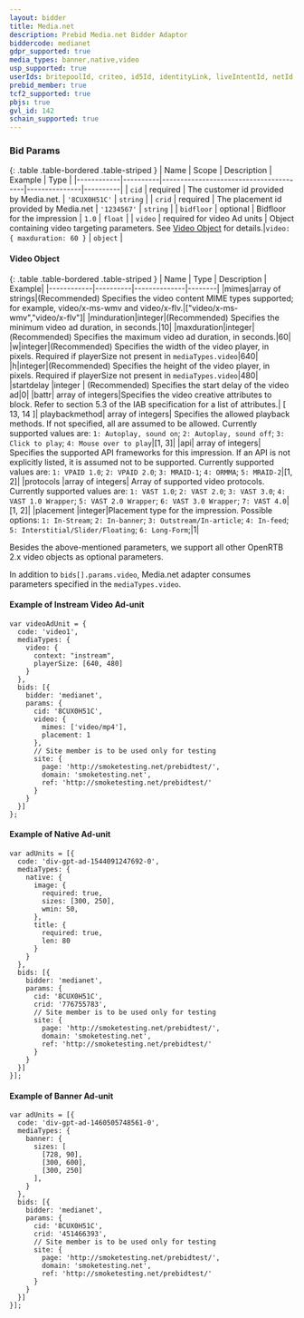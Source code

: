 ```yaml
---
layout: bidder
title: Media.net
description: Prebid Media.net Bidder Adaptor
biddercode: medianet
gdpr_supported: true
media_types: banner,native,video
usp_supported: true
userIds: britepoolId, criteo, id5Id, identityLink, liveIntentId, netId, parrableId, pubCommonId, unifiedId
prebid_member: true
tcf2_supported: true
pbjs: true
gvl_id: 142
schain_supported: true
---
```


### Bid Params

{: .table .table-bordered .table-striped }
| Name       | Scope    | Description                            | Example       | Type     |
|------------|----------|----------------------------------------|---------------|----------|
| `cid`      | required | The customer id provided by Media.net. | `'8CUX0H51C'` | `string` |
| `crid`     | required | The placement id provided by Media.net | `'1234567'`   | `string` |
| `bidfloor` | optional | Bidfloor for the impression          | `1.0`         | `float`  |
| `video`    | required for video Ad units | Object containing video targeting parameters.  See [Video Object](#media.net-video-object) for details.|`video: { maxduration: 60 }`         | `object`  |

<a name="media.net-video-object" />

#### Video Object

{: .table .table-bordered .table-striped }
| Name       | Type    | Description   | Example|
|------------|----------|--------------|--------|
|mimes|array of strings|(Recommended) Specifies the video content MIME types supported; for example, video/x-ms-wmv and video/x-flv.|["video/x-ms-wmv","video/x-flv"]|
|minduration|integer|(Recommended) Specifies the minimum video ad duration, in seconds.|10|
|maxduration|integer|(Recommended) Specifies the maximum video ad duration, in seconds.|60|
|w|integer|(Recommended) Specifies the width of the video player, in pixels. Required if playerSize not present in `mediaTypes.video`|640|
|h|integer|(Recommended) Specifies the height of the video player, in pixels. Required if playerSize not present in `mediaTypes.video`|480|	
|startdelay	|integer |	(Recommended) Specifies the start delay of the video ad|0|
|battr|	array of integers|Specifies the video creative attributes to block. Refer to section 5.3 of the IAB specification for a list of attributes.| [ 13, 14 ]|
playbackmethod|	array of integers|	Specifies the allowed playback methods. If not specified, all are assumed to be allowed. Currently supported values are: `1: Autoplay, sound on`; `2: Autoplay, sound off`; `3: Click to play`; `4: Mouse over to play`|[1, 3]|
|api| array of integers|	Specifies the supported API frameworks for this impression. If an API is not explicitly listed, it is assumed not to be supported. Currently supported values are: `1: VPAID 1.0`; `2: VPAID 2.0`; `3: MRAID-1`; `4: ORMMA`; `5: MRAID-2`|[1, 2]|
|protocols	|array of integers|	Array of supported video protocols. Currently supported values are: `1: VAST 1.0`; `2: VAST 2.0`; `3: VAST 3.0`; `4: VAST 1.0 Wrapper`; `5: VAST 2.0 Wrapper`; `6: VAST 3.0 Wrapper`; `7: VAST 4.0`|[1, 2]|
|placement	|integer|Placement type for the impression. Possible options: `1: In-Stream`; `2: In-banner`; `3: Outstream/In-article`; `4: In-feed`; `5: Interstitial/Slider/Floating`; `6: Long-Form`;|1|

Besides the above-mentioned parameters, we support all other OpenRTB 2.x video objects as optional parameters.

In addition to `bids[].params.video`, Media.net adapter consumes parameters specified in the `mediaTypes.video`.

#### Example of Instream Video Ad-unit
```
var videoAdUnit = {
  code: 'video1',
  mediaTypes: {
    video: {
      context: "instream",
      playerSize: [640, 480]
    }
  },
  bids: [{
    bidder: 'medianet',
    params: {
      cid: '8CUX0H51C',
      video: {
        mimes: ['video/mp4'],
        placement: 1
      },
      // Site member is to be used only for testing
      site: {
        page: 'http://smoketesting.net/prebidtest/',
        domain: 'smoketesting.net',
        ref: 'http://smoketesting.net/prebidtest/'
      }
    }
  }]
};
```

#### Example of Native Ad-unit
```
var adUnits = [{
  code: 'div-gpt-ad-1544091247692-0',
  mediaTypes: {
    native: {
      image: {
        required: true,
        sizes: [300, 250],
        wmin: 50,
      },
      title: {
        required: true,
        len: 80
      }
    }
  },
  bids: [{
    bidder: 'medianet',
    params: {
      cid: '8CUX0H51C',
      crid: '776755783',
      // Site member is to be used only for testing
      site: {
        page: 'http://smoketesting.net/prebidtest/',
        domain: 'smoketesting.net',
        ref: 'http://smoketesting.net/prebidtest/'
      }
    }
  }]
}];
```

#### Example of Banner Ad-unit
```
var adUnits = [{
  code: 'div-gpt-ad-1460505748561-0',
  mediaTypes: {
    banner: {
      sizes: [
        [728, 90],
        [300, 600],
        [300, 250]
      ],
    }
  },
  bids: [{
    bidder: 'medianet',
    params: {
      cid: '8CUX0H51C',
      crid: '451466393',
      // Site member is to be used only for testing
      site: {
        page: 'http://smoketesting.net/prebidtest/',
        domain: 'smoketesting.net',
        ref: 'http://smoketesting.net/prebidtest/'
      }
    }
  }]
}];
```
	
